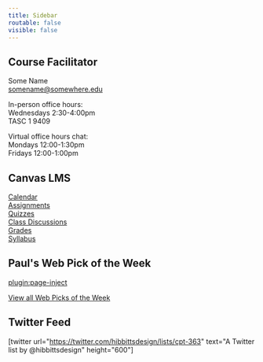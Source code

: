 ```yaml
---
title: Sidebar
routable: false
visible: false
---
```


## Course Facilitator
Some Name  
<somename@somewhere.edu>   

In-person office hours:  
Wednesdays 2:30-4:00pm  
TASC 1 9409  

Virtual office hours chat:  
Mondays 12:00-1:30pm   
Fridays 12:00-1:00pm

## Canvas LMS
[Calendar](https://sso.canvaslms.com/calendar)  
[Assignments](https://sso.canvaslms.com/courses/1413912/assignments)  
[Quizzes](https://sso.canvaslms.com/courses/1413912/quizzes)  
[Class Discussions](https://sso.canvaslms.com/courses/1413912/discussion_topics)  
[Grades](https://sso.canvaslms.com/courses/1413912/grades)  
[Syllabus](https://sso.canvaslms.com/courses/1413912/assignments/syllabus)

## Paul's Web Pick of the Week
[plugin:page-inject](/all-web-picks-of-the-week/latest)

[View all Web Picks of the Week](/all-web-picks-of-the-week)

## Twitter Feed
[twitter url="https://twitter.com/hibbittsdesign/lists/cpt-363" text="A Twitter list by @hibbittsdesign" height="600"]
